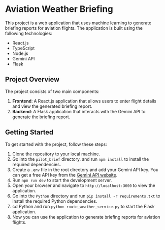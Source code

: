# Aviation Weather Briefing

This project is a web application that uses machine learning to generate briefing reports for aviation flights. The application is built using the following technologies:

- React.js
- TypeScript
- Node.js
- Gemini API
- Flask

## Project Overview

The project consists of two main components:

1.  **Frontend**: A React.js application that allows users to enter flight details and view the generated briefing report.
2.  **Backend**: A Flask application that interacts with the Gemini API to generate the briefing report.


## Getting Started

To get started with the project, follow these steps:

1. Clone the repository to your local machine.
2. Go into the  `pilot_brief` directory. and run `npm install` to install the required dependencies.
3. Create a `.env` file in the root directory and add your Gemini API key. You can get a free API key from the [Gemini API website](https://gemini.ai/api).
4. Run `npm run dev` to start the development server.
5. Open your browser and navigate to `http://localhost:3000` to view the application.
6. Go into the `Python` directory and run `pip install -r requirements.txt` to install the required Python dependencies.
7. cd Python and run `python route_weather_service.py` to start the Flask application.
8. Now you can use the application to generate briefing reports for aviation flights.
